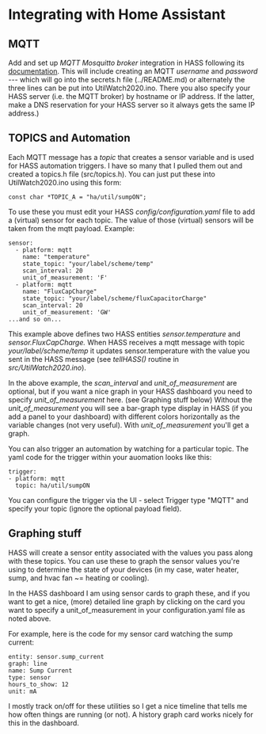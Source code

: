 # Integrating with Home Assistant

## MQTT
Add and set up *MQTT Mosquitto broker* integration in HASS following its
[documentation](https://github.com/home-assistant/hassio-addons/blob/master/mosquitto/DOCS.md).
This will include creating an MQTT *username* and *password* --- which will go into the secrets.h
file (../README.md) or alternately the three lines can be put into UtilWatch2020.ino.
There you also specify your HASS server (i.e. the MQTT broker) by
hostname or IP address.  If the latter, make a DNS reservation for your HASS server
so it always gets the same IP address.)

## TOPICS and Automation

Each MQTT message has a *topic* that creates a sensor variable and is used for HASS automation triggers.
I have so many that I pulled them out and created a topics.h file (src/topics.h). You can just put these
into UtilWatch2020.ino using this form:

`const char *TOPIC_A = "ha/util/sumpON";`

To use these you must edit your HASS *config/configuration.yaml* file to add a (virtual) sensor for
each topic.  The value of those (virtual) sensors will be taken from the mqtt payload. Example:

```
sensor:                            
  - platform: mqtt                 
    name: "temperature"           
    state_topic: "your/label/scheme/temp" 
    scan_interval: 20                
    unit_of_measurement: 'F'     
  - platform: mqtt
    name: "FluxCapCharge"
    state_topic: "your/label/scheme/fluxCapacitorCharge"
    scan_interval: 20
    unit_of_measurement: 'GW'
...and so on...
```

This example above defines two HASS entities *sensor.temperature* and *sensor.FluxCapCharge.*
When HASS receives a mqtt message with topic *your/label/scheme/temp* it updates sensor.temperature
with the value you sent in the HASS message (see *tellHASS()* routine in *src/UtilWatch2020.ino*).

In the above example, the *scan_interval* and *unit_of_measurement* are optional, but if you want a nice graph
in your HASS dashboard you need to specify *unit_of_measurement* here. (see Graphing stuff below)
Without the *unit_of_measurement* you will see a bar-graph type display in HASS (if you add a panel
to your dashboard) with different colors horizontally as the variable changes (not very
useful).  With *unit_of_measurement* you'll get a graph.

You can also trigger an automation by watching for a particular topic. The yaml code for
the trigger within your auomation looks like this:

```
trigger:
- platform: mqtt
  topic: ha/util/sumpON
```

You can configure the trigger via the UI - select Trigger type "MQTT" and
specify your topic (ignore the optional payload field).

## Graphing stuff

HASS will create a sensor entity associated with the values you pass along with these
topics.  You can use these to graph the sensor values you're using to determine
the state of your devices (in my case, water heater, sump, and hvac fan ~= heating
or cooling).

In the HASS dashboard I am using sensor cards to graph these, and if you want to
get a nice, (more) detailed line graph by clicking on the card you want to specify
a unit_of_measurement in your configuration.yaml file as noted above.

For example, here is the code for my sensor card watching the sump current:

```
entity: sensor.sump_current
graph: line
name: Sump Current
type: sensor
hours_to_show: 12
unit: mA
```
I mostly track on/off for these utilities so I get a nice timeline that tells
me how often things are running (or not).  A history graph card works nicely for this
in the dashboard.
